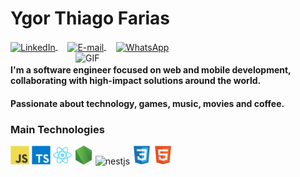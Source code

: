   <h1>Ygor Thiago Farias</h1>
  <section>
  <a href="https://linkedin.com/in/ygortfarias" target="_blank">
    <img align="center" src="https://i.ibb.co/HHvw15g/linkedin-icon.png" alt="LinkedIn" height="20" width="20" />   
  </a>&nbsp;&nbsp;&nbsp;
  <a href="mailto:ygorthiagof@gmail.com" target="_blank">
    <img align="center" src="https://i.ibb.co/6DVQrFW/gmail-icon.png" alt="E-mail" height="20" width="20" />
  </a>&nbsp;&nbsp;&nbsp;
   <a href="https://api.whatsapp.com/send?phone=31627620286&lang=en" target="_blank">
    <img align="center" src="https://cdn-icons-png.flaticon.com/512/733/733585.png" alt="WhatsApp" height="20" width="20" />
  </a>
  
  <img align="right" alt="GIF" src="https://i.ibb.co/94gG3Jg/1616084522477.gif" width="400"/>  
 
 #### I'm a software engineer focused on web and mobile development, collaborating with high-impact solutions around the world.
  #### Passionate about technology, games, music, movies and coffee. 
  
</section>
  
  
<section>
 
### Main Technologies

<img src="https://raw.githubusercontent.com/devicons/devicon/master/icons/javascript/javascript-original.svg" alt="javascript" width="30" height="30"/>
<img src="https://raw.githubusercontent.com/devicons/devicon/master/icons/typescript/typescript-original.svg" alt="typescript" width="30" height="30"/>
<img src="https://raw.githubusercontent.com/devicons/devicon/master/icons/react/react-original.svg" alt="react" width="30" height="30"/>
<img src="https://raw.githubusercontent.com/devicons/devicon/master/icons/nodejs/nodejs-original.svg" alt="nodejs" width="30" height="30"/>
<img src="https://i.ibb.co/ctcXZyK/nestjs-logo-icon-169927.png" alt="nestjs"  width="60" height="30"/>
<img src="https://raw.githubusercontent.com/devicons/devicon/master/icons/css3/css3-original.svg" alt="css3"  width="30" height="30"/>
<img src="https://raw.githubusercontent.com/devicons/devicon/master/icons/html5/html5-original.svg" alt="html5"  width="30" height="30"/> 
 
</section>

<section>

<!--  ### Github stats
  
  <img align="left" src="https://github-readme-stats.vercel.app/api/top-langs/?username=ygorthiago&layout=compact&theme=dark&exclude_repo=cyberpunk-game" width="390px" height="150px"/> 
  
  <img align="left" src="https://github-readme-stats.vercel.app/api?username=ygorthiago&show_icons=true&theme=dark&count_private=true" width="390px"/>
 
 </section> -->
